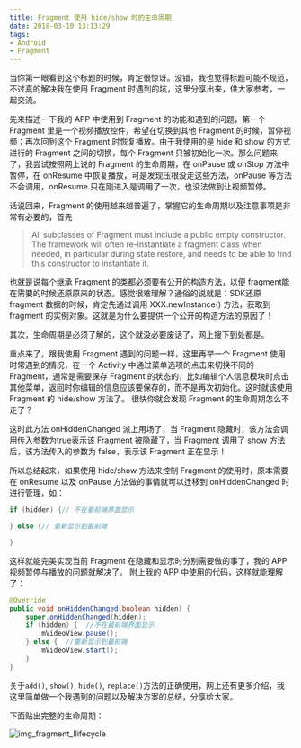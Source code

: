 ```yaml
---
title: Fragment 使用 hide/show 时的生命周期
date: 2018-03-10 13:13:29
tags:
- Android
- Fragment
---
```


当你第一眼看到这个标题的时候，肯定很惊讶。没错，我也觉得标题可能不规范，不过真的解决我在使用 Fragment 时遇到的坑，这里分享出来，供大家参考，一起交流。

先来描述一下我的 APP 中使用到 Fragment 的功能和遇到的问题，第一个 Fragment 里是一个视频播放控件，希望在切换到其他 Fragment 的时候，暂停视频；再次回到这个 Fragment 时恢复播放。由于我使用的是 hide 和 show 的方式进行的 Fragment 之间的切换，每个 Fragment 只被初始化一次。那么问题来了，我尝试按照网上说的 Fragment 的生命周期，在 onPause 或 onStop 方法中暂停，在 onResume 中恢复播放，可是发现压根没走这些方法，onPause 等方法不会调用，onResume 只在刚进入是调用了一次，也没法做到让视频暂停。

话说回来，Fragment 的使用越来越普遍了，掌握它的生命周期以及注意事项是非常有必要的，首先

> All subclasses of Fragment must include a public empty constructor. The framework will often re-instantiate a fragment class when needed, in particular during state restore, and needs to be able to find this constructor to instantiate it.

也就是说每个继承 Fragment 的类都必须要有公开的构造方法，以便 fragment能在需要的时候还原原来的状态。感觉很难理解？通俗的说就是：SDK还原 fragment 数据的时候，肯定先通过调用 XXX.newInstance() 方法，获取到 fragment 的实例对象。这就是为什么要提供一个公开的构造方法的原因了！

其次，生命周期是必须了解的，这个就没必要废话了，网上搜下到处都是。

重点来了，跟我使用 Fragment 遇到的问题一样，这里再举一个 Fragment 使用时常遇到的情况，在一个 Activity 中通过菜单选项的点击来切换不同的Fragment，通常是需要保存 Fragment 的状态的，比如编辑个人信息模块时点击其他菜单，返回时你编辑的信息应该要保存的，而不是再次初始化。这时就该使用 Fragment 的 hide/show 方法了。
很快你就会发现 Fragment 的生命周期怎么不走了？

这时此方法 onHiddenChanged 派上用场了，当 Fragment 隐藏时，该方法会调用传入参数为true表示该 Fragment 被隐藏了，当 Fragment 调用了 show 方法后，该方法传入的参数为 false，表示该 Fragment 正在显示！

所以总结起来，如果使用 hide/show 方法来控制 Fragment 的使用时，原本需要在 onResume 以及 onPause 方法做的事情就可以迁移到 onHiddenChanged 时进行管理，如：
``` java
if (hidden) {// 不在最前端界面显示

} else {// 重新显示到最前端

}
```
这样就能完美实现当前 Fragment 在隐藏和显示时分别需要做的事了，我的 APP 视频暂停与播放的问题就解决了。
附上我的 APP 中使用的代码，这样就能理解了：
``` java
@Override
public void onHiddenChanged(boolean hidden) {
    super.onHiddenChanged(hidden);
    if (hidden) {  //不在最前端界面显示
        mVideoView.pause();
    } else {  //重新显示到最前端
        mVideoView.start();
    }
}
```

关于`add()`, `show()`, `hide()`, `replace()`方法的正确使用，网上还有更多介绍，我这里简单做一个我遇到的问题以及解决方案的总结，分享给大家。

下面贴出完整的生命周期：

![img_fragment_llifecycle](img_fragment_llifecycle.png)
